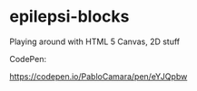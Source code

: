 # epilepsi-blocks
Playing around with HTML 5 Canvas, 2D stuff

CodePen:

https://codepen.io/PabloCamara/pen/eYJQpbw
